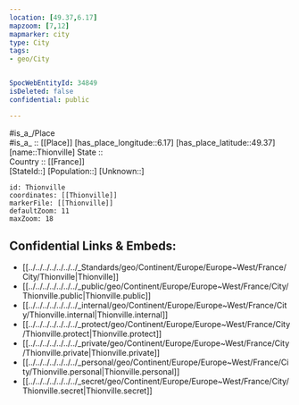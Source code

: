 ```yaml
---
location: [49.37,6.17] 
mapzoom: [7,12] 
mapmarker: city 
type: City
tags:
- geo/City


SpocWebEntityId: 34849
isDeleted: false
confidential: public

---
```

#is_a_/Place  
#is_a_ :: [[Place]] 
[has_place_longitude::6.17] 
[has_place_latitude::49.37] 
[name::Thionville] 
State ::  
Country :: [[France]]  
[StateId::] 
[Population::] 
[Unknown::] 


```leaflet
id: Thionville
coordinates: [[Thionville]] 
markerFile: [[Thionville]] 
defaultZoom: 11 
maxZoom: 18
```


## Confidential Links & Embeds: 
- [[../../../../../../../_Standards/geo/Continent/Europe/Europe~West/France/City/Thionville|Thionville]] 
- [[../../../../../../../_public/geo/Continent/Europe/Europe~West/France/City/Thionville.public|Thionville.public]] 
- [[../../../../../../../_internal/geo/Continent/Europe/Europe~West/France/City/Thionville.internal|Thionville.internal]] 
- [[../../../../../../../_protect/geo/Continent/Europe/Europe~West/France/City/Thionville.protect|Thionville.protect]] 
- [[../../../../../../../_private/geo/Continent/Europe/Europe~West/France/City/Thionville.private|Thionville.private]] 
- [[../../../../../../../_personal/geo/Continent/Europe/Europe~West/France/City/Thionville.personal|Thionville.personal]] 
- [[../../../../../../../_secret/geo/Continent/Europe/Europe~West/France/City/Thionville.secret|Thionville.secret]] 
